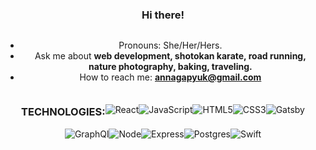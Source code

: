 <div style="display:flex;text-align:center; flex-wrap:wrap; justify-content:center; align-items: center">

### Hi there! 


- Pronouns: She/Her/Hers.
 - Ask me about <b>web development, shotokan karate, road running, nature photography, baking, traveling.</b>
- How to reach me: <b> annagapyuk@gmail.com </b>



### TECHNOLOGIES: 


 <img alt="React" src="https://img.shields.io/badge/React-61DAFB?logo=react&logoColor=white&style=for-the-badge" /> 
   <img alt="JavaScript" src="https://img.shields.io/badge/JavaScript-F7DF1E?logo=javascript&logoColor=white&style=for-the-badge" /> 
  <img alt="HTML5" src="https://img.shields.io/badge/HTML-E34F26?logo=html5&logoColor=white&style=for-the-badge" /> 
  <img alt="CSS3" src="https://img.shields.io/badge/CSS-1572B6?logo=css3&logoColor=white&style=for-the-badge" /> 
 <img alt="Gatsby" src="https://img.shields.io/badge/Gatsby-663399?logo=gatsby&logoColor=white&style=for-the-badge" /> 
  <img alt="GraphQl" src="https://img.shields.io/badge/GraphQL-E10098?logo=graphql&logoColor=white&style=for-the-badge" /> 
   <img alt="Node" src="https://img.shields.io/badge/Node-3c873a?logo=nodejs&logoColor=black&style=for-the-badge" />
 <img alt="Express" src="https://img.shields.io/badge/Express-c1c1c1?logo=express&logoColor=white&style=for-the-badge" /> 
 <img alt="Postgres" src="https://img.shields.io/badge/PostgreSQL-3895d3?logo=postgres&logoColor=white&style=for-the-badge" /> 
  <img alt="Swift" src="https://img.shields.io/badge/Swift-ff4f00?logo=swift&logoColor=white&style=for-the-badge" /> 
 </div>
 



